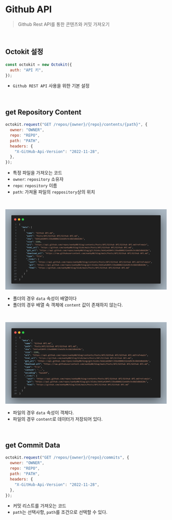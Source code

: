 # Github API

> Github Rest API를 통한 콘텐츠와 커밋 가져오기

<br/>

## Octokit 설정

```javascript
const octokit = new Octokit({
  auth: "API 키",
});
```

- `Github REST API` 사용을 위한 기본 설정

<br/>

## get Repository Content

```javascript
octokit.request("GET /repos/{owner}/{repo}/contents/{path}", {
  owner: "OWNER",
  repo: "REPO",
  path: "PATH",
  headers: {
    "X-GitHub-Api-Version": "2022-11-28",
  },
});
```

- 특정 파일을 가져오는 코드
- `owner`: `repository` 소유자
- `repo`: `repository` 이름
- `path`: 가져올 파일의 `reppository`상의 위치

<br/>

![img1](./get%20content%20folder.png)

- 폴더의 경우 `data` 속성이 배열이다
- 폴더의 경우 배열 속 객체에 `content` 값이 존재하지 않는다.

<br/>

![img2](./get%20content%20file.png)

- 파일의 경우 `data` 속성이 객체다.
- 파일의 경우 `content`로 데이터가 저장되어 있다.

<br/>

## get Commit Data

```javascript
octokit.request("GET /repos/{owner}/{repo}/commits", {
  owner: "OWNER",
  repo: "REPO",
  path: "PATH",
  headers: {
    "X-GitHub-Api-Version": "2022-11-28",
  },
});
```

- 커밋 리스트를 가져오는 코드
- `path`는 선택사항, `path`를 조건으로 선택할 수 있다.
